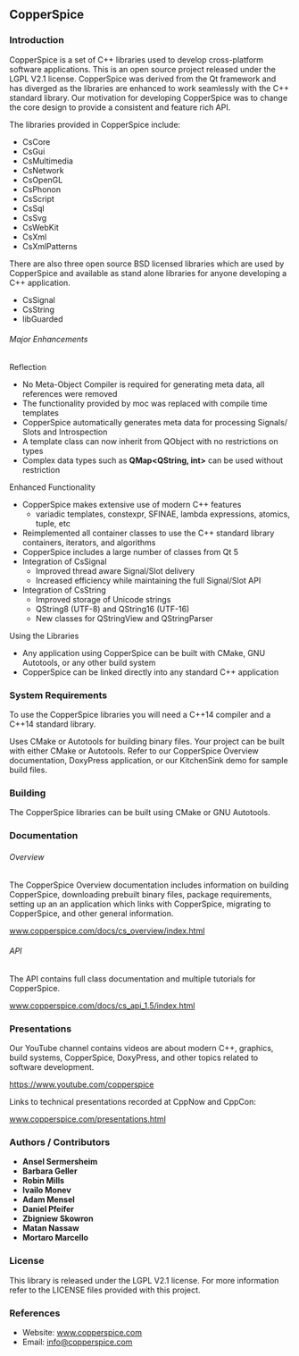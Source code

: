 ## CopperSpice

### Introduction
CopperSpice is a set of C++ libraries used to develop cross-platform software applications. This is an open source project
released under the LGPL V2.1 license. CopperSpice was derived from the Qt framework and has diverged as the libraries
are enhanced to work seamlessly with the C++ standard library. Our motivation for developing CopperSpice was to change
the core design to provide a consistent and feature rich API.

The libraries provided in CopperSpice include:

 * CsCore
 * CsGui
 * CsMultimedia
 * CsNetwork
 * CsOpenGL
 * CsPhonon
 * CsScript
 * CsSql
 * CsSvg
 * CsWebKit
 * CsXml
 * CsXmlPatterns

There are also three open source BSD licensed libraries which are used by CopperSpice and available as stand alone libraries
for anyone developing a C++ application.

 * CsSignal
 * CsString
 * libGuarded


###### Major Enhancements

Reflection
 * No Meta-Object Compiler is required for generating meta data, all references were removed
 * The functionality provided by moc was replaced with compile time templates
 * CopperSpice automatically generates meta data for processing Signals/ Slots and Introspection
 * A template class can now inherit from QObject with no restrictions on types
 * Complex data types such as **QMap&lt;QString, int&gt;** can be used without restriction

Enhanced Functionality
 * CopperSpice makes extensive use of modern C++ features
   * variadic templates, constexpr, SFINAE, lambda expressions, atomics, tuple, etc
 * Reimplemented all container classes to use the C++ standard library containers, iterators, and algorithms
 * CopperSpice includes a large number of classes from Qt 5
 * Integration of CsSignal
   * Improved thread aware Signal/Slot delivery
   * Increased efficiency while maintaining the full Signal/Slot API
 * Integration of CsString
   * Improved storage of Unicode strings
   * QString8 (UTF-8) and QString16 (UTF-16)
   * New classes for QStringView and QStringParser

Using the Libraries
 * Any application using CopperSpice can be built with CMake, GNU Autotools, or any other build system
 * CopperSpice can be linked directly into any standard C++ application


### System Requirements

To use the CopperSpice libraries you will need a C++14 compiler and a C++14 standard library.

Uses CMake or Autotools for building binary files. Your project can be built with either CMake
or Autotools. Refer to our CopperSpice Overview documentation, DoxyPress application, or our
KitchenSink demo for sample build files.


### Building

The CopperSpice libraries can be built using CMake or GNU Autotools.


### Documentation

###### Overview

The CopperSpice Overview documentation includes information on building CopperSpice, downloading prebuilt binary files,
package requirements, setting up an an application which links with CopperSpice, migrating to CopperSpice, and other
general information.

www.copperspice.com/docs/cs_overview/index.html

###### API

The API contains full class documentation and multiple tutorials for CopperSpice.

www.copperspice.com/docs/cs_api_1.5/index.html

### Presentations

Our YouTube channel contains videos are about modern C++, graphics, build systems, CopperSpice, DoxyPress, and other topics
related to software development.

https://www.youtube.com/copperspice


Links to technical presentations recorded at CppNow and CppCon:

www.copperspice.com/presentations.html


### Authors / Contributors

* **Ansel Sermersheim**
* **Barbara Geller**
* **Robin Mills**
* **Ivailo Monev**
* **Adam Mensel**
* **Daniel Pfeifer**
* **Zbigniew Skowron**
* **Matan Nassaw**
* **Mortaro Marcello**


### License

This library is released under the LGPL V2.1 license. For more information refer to the LICENSE files provided with
this project.


### References

* Website: www.copperspice.com
* Email:   info@copperspice.com
